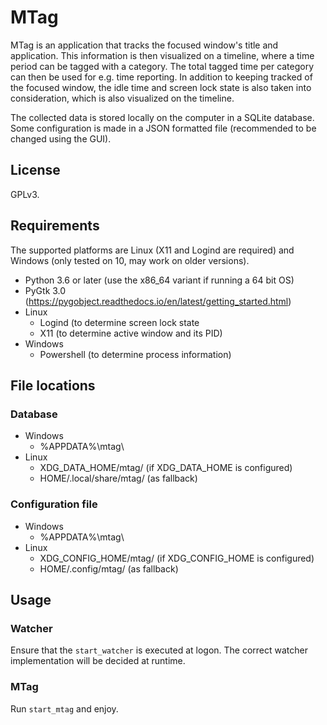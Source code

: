 # MTag

MTag is an application that tracks the focused window's title and application. This information is then visualized on a timeline, where a time period can be tagged with a category. The total tagged time per category can then be used for e.g. time reporting. In addition to keeping tracked of the focused window, the idle time and screen lock state is also taken into consideration, which is also visualized on the timeline.

The collected data is stored locally on the computer in a SQLite database. Some configuration is made in a JSON formatted file (recommended to be changed using the GUI).

## License

GPLv3.

## Requirements

The supported platforms are Linux (X11 and Logind are required) and Windows (only tested on 10, may work on older versions).

* Python 3.6 or later (use the x86_64 variant if running a 64 bit OS)
* PyGtk 3.0 (https://pygobject.readthedocs.io/en/latest/getting_started.html)
* Linux
  * Logind (to determine screen lock state
  * X11 (to determine active window and its PID)
* Windows
  * Powershell (to determine process information)

## File locations

### Database

* Windows
  * %APPDATA%\mtag\
* Linux
  * XDG_DATA_HOME/mtag/ (if XDG_DATA_HOME is configured)
  * HOME/.local/share/mtag/ (as fallback)

### Configuration file

* Windows
  * %APPDATA%\mtag\
* Linux
  * XDG_CONFIG_HOME/mtag/ (if XDG_CONFIG_HOME is configured)
  * HOME/.config/mtag/ (as fallback)

## Usage

### Watcher

Ensure that the `start_watcher` is executed at logon. The correct watcher implementation will be decided at runtime.

### MTag

Run `start_mtag` and enjoy.
